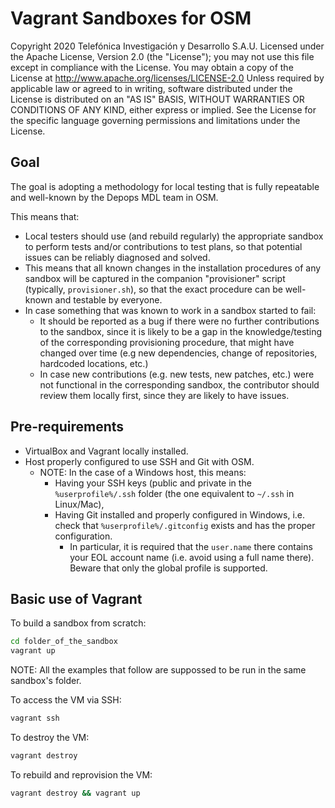 # Vagrant Sandboxes for OSM

Copyright 2020 Telefónica Investigación y Desarrollo S.A.U.
Licensed under the Apache License, Version 2.0 (the "License");
you may not use this file except in compliance with the License.
You may obtain a copy of the License at
    http://www.apache.org/licenses/LICENSE-2.0
Unless required by applicable law or agreed to in writing, software
distributed under the License is distributed on an "AS IS" BASIS,
WITHOUT WARRANTIES OR CONDITIONS OF ANY KIND, either express or implied.
See the License for the specific language governing permissions and
limitations under the License.

## Goal

The goal is adopting a methodology for local testing that is fully repeatable and well-known by the Depops MDL team in OSM.

This means that:

- Local testers should use (and rebuild regularly) the appropriate sandbox to perform tests and/or contributions to test plans, so that potential issues can be reliably diagnosed and solved.
- This means that all known changes in the installation procedures of any sandbox will be captured in the companion "provisioner" script (typically, `provisioner.sh`), so that the exact procedure can be well-known and testable by everyone.
- In case something that was known to work in a sandbox started to fail:
  - It should be reported as a bug if there were no further contributions to the sandbox, since it is likely to be a gap in the knowledge/testing of the corresponding provisioning procedure, that might have changed over time (e.g new dependencies, change of repositories, hardcoded locations, etc.)
  - In case new contributions (e.g. new tests, new patches, etc.) were not functional in the corresponding sandbox, the contributor should review them locally first, since they are likely to have issues.

## Pre-requirements

- VirtualBox and Vagrant locally installed.
- Host properly configured to use SSH and Git with OSM.
  - NOTE: In the case of a Windows host, this means:
    - Having your SSH keys (public and private in the `%userprofile%/.ssh` folder (the one equivalent to `~/.ssh` in Linux/Mac),
    - Having Git installed and properly configured in Windows, i.e. check that `%userprofile%/.gitconfig` exists and has the proper configuration.
      - In particular, it is required that the `user.name` there contains your EOL account name (i.e. avoid using a full name there). Beware that only the global profile is supported.

## Basic use of Vagrant

To build a sandbox from scratch:

```bash
cd folder_of_the_sandbox
vagrant up
```

NOTE: All the examples that follow are suppossed to be run in the same sandbox's folder.

To access the VM via SSH:

```bash
vagrant ssh
```

To destroy the VM:

```bash
vagrant destroy
```

To rebuild and reprovision the VM:

```bash
vagrant destroy && vagrant up
```
